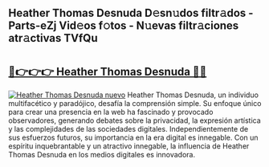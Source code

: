 ## Heather Thomas Desnuda D𝚎sn𝚞dos filtr𝚊dos - Parts-eZj Vid𝚎os f𝚘tos - N𝚞evas filtr𝚊ciones atr𝚊ctivas TVfQu

# <h2><a href="http://mb89kh.tromn.icu/?c=Heather+Thomas+Desnuda">🔗👉👉👉 Heather Thomas Desnuda 🔗🔗</a></h2>

[![Heather Thomas Desnuda nuevo](https://i.imgur.com/pEAQMta.gif)](http://mb89kh.tromn.icu/?c=Heather+Thomas+Desnuda)
Heather Thomas Desnuda, un individuo multifacético y paradójico, desafía la comprensión simple. Su enfoque único para crear una presencia en la web ha fascinado y provocado observadores, generando debates sobre la privacidad, la expresión artística y las complejidades de las sociedades digitales. Independientemente de sus esfuerzos futuros, su importancia en la era digital es innegable. Con un espíritu inquebrantable y un atractivo innegable, la influencia de Heather Thomas Desnuda en los medios digitales es innovadora.
